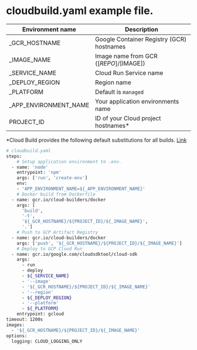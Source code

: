 # cloudbuild.yaml example file.

| Environment name      | Description                               |
| --------------------- | ----------------------------------------- |
| _GCR_HOSTNAME         | Google Container Registry (GCR) hostnames |
| _IMAGE_NAME           | Image name from GCR ([$REPO]/[$IMAGE])    |
| _SERVICE_NAME         | Cloud Run Service name                    |
| _DEPLOY_REGION        | Region name                               |
| _PLATFORM             | Default is `managed`                      |
| _APP_ENVIRONMENT_NAME | Your application environments name |
| PROJECT_ID         | ID of your Cloud project hostnames* |

*Cloud Build provides the following default substitutions for all builds. [Link](https://cloud.google.com/build/docs/configuring-builds/substitute-variable-values)

```bash
# cloudbuild.yaml
steps:
    # Setup application environment to .env.
  - name: 'node'
    entrypoint: 'npm'
    args: ['run', 'create-env']
    env:
    - 'APP_ENVIRONMENT_NAME=${_APP_ENVIRONMENT_NAME}'
    # Docker build from Dockerfile
  - name: gcr.io/cloud-builders/docker
    args: [
      'build',
      '-t',
      '${_GCR_HOSTNAME}/${PROJECT_ID}/${_IMAGE_NAME}',
      '.']
    # Push to GCP Artifact Registry
  - name: gcr.io/cloud-builders/docker
    args: ['push', '${_GCR_HOSTNAME}/${PROJECT_ID}/${_IMAGE_NAME}']
    # Deploy to GCP Cloud Run
  - name: gcr.io/google.com/cloudsdktool/cloud-sdk
    args:
      - run
      - deploy
      - ${_SERVICE_NAME}
      - '--image'
      - '${_GCR_HOSTNAME}/${PROJECT_ID}/${_IMAGE_NAME}'
      - '--region'
      - ${_DEPLOY_REGION}
      - '--platform'
      - ${_PLATFORM}
    entrypoint: gcloud
timeout: 1200s
images:
  - '${_GCR_HOSTNAME}/${PROJECT_ID}/${_IMAGE_NAME}'
options:
  logging: CLOUD_LOGGING_ONLY

```